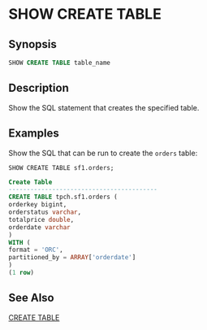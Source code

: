 
SHOW CREATE TABLE
=================

Synopsis
--------

``` sql
SHOW CREATE TABLE table_name
```

Description
-----------

Show the SQL statement that creates the specified table.

Examples
--------

Show the SQL that can be run to create the `orders` table:

    SHOW CREATE TABLE sf1.orders;

``` sql
Create Table
-----------------------------------------
CREATE TABLE tpch.sf1.orders (
orderkey bigint,
orderstatus varchar,
totalprice double,
orderdate varchar
)
WITH (
format = 'ORC',
partitioned_by = ARRAY['orderdate']
)
(1 row)
```

See Also
--------

[CREATE TABLE](./create-table.md)